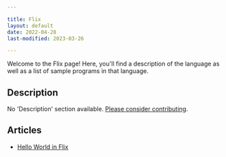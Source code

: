 ```yaml
---

title: Flix
layout: default
date: 2022-04-28
last-modified: 2023-03-26

---
```


Welcome to the Flix page! Here, you'll find a description of the language as well as a list of sample programs in that language.

## Description

No 'Description' section available. [Please consider contributing](https://github.com/TheRenegadeCoder/sample-programs-website).

## Articles

- [Hello World in Flix](https://sampleprograms.io/projects/hello-world/flix)